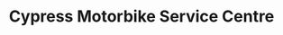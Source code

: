 ---
title: "Cypress Motorbike Service Centre"
url: /delta/cypress-motorbike-service-centre/
shop: motorcycle
---